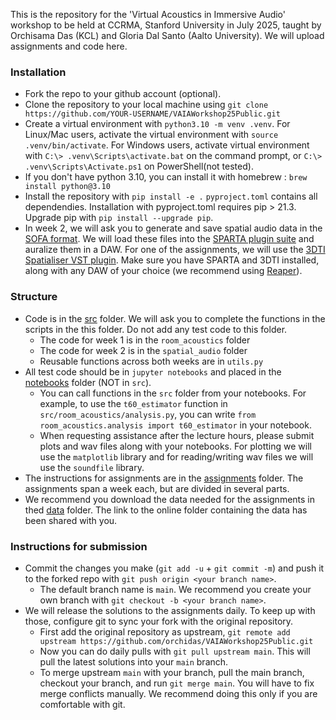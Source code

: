 This is the repository for the 'Virtual Acoustics in Immersive Audio' workshop to be held at CCRMA, Stanford University in July 2025, taught by Orchisama Das (KCL) 
and Gloria Dal Santo (Aalto University). We will upload assignments and code here.

### Installation
- Fork the repo to your github account (optional).
- Clone the repository to your local machine using `git clone https://github.com/YOUR-USERNAME/VAIAWorkshop25Public.git`
- Create a virtual environment with `python3.10 -m venv .venv`. For Linux/Mac users, activate the virtual environment with `source .venv/bin/activate`. For Windows users, activate virtual environment with `C:\> .venv\Scripts\activate.bat` on the command prompt, or `C:\> .venv\Scripts\Activate.ps1` on PowerShell(not tested).
 - If you don't have python 3.10, you can install it with homebrew : `brew install python@3.10`
- Install the repository with `pip install -e .` `pyproject.toml` contains all dependendies. Installation with pyproject.toml requires pip > 21.3. Upgrade pip with `pip install --upgrade pip`.
- In week 2, we will ask you to generate and save spatial audio data in the [SOFA format](https://www.sofaconventions.org/mediawiki/index.php/SOFA_(Spatially_Oriented_Format_for_Acoustics)). We will load these files into the [SPARTA plugin suite](https://github.com/leomccormack/SPARTA/releases/tag/v1.7.1) and auralize them in a DAW. For one of the assignments, we will use the [3DTI Spatialiser VST plugin](https://github.com/3DTune-In/3dti_AudioToolkit/releases). Make sure you have SPARTA and 3DTI installed, along with any DAW of your choice (we recommend using [Reaper](https://www.reaper.fm/)). 

### Structure
- Code is in the [src](src/) folder. We will ask you to complete the functions in the scripts in the this folder. Do not add any test code to this folder.
	- The code for week 1 is in the `room_acoustics` folder
	- The code for week 2 is in the `spatial_audio` folder
	- Reusable functions across both weeks are in `utils.py`
- All test code should be in `jupyter notebooks` and placed in the [notebooks](notebooks/) folder (NOT in `src`). 
	- You can call functions in the `src` folder from your notebooks. For example, to use the `t60_estimator` function in `src/room_acoustics/analysis.py`, you can write `from room_acoustics.analysis import t60_estimator` in your notebook.
	- When requesting assistance after the lecture hours, please submit plots and wav files along with your notebooks. For plotting we will use the `matplotlib` library and for reading/writing wav files we will use the `soundfile` library. 
- The instructions for assignments are in the [assignments](assignments/) folder. The assignments span a week each, but are divided in several parts.
- We recommend you download the data needed for the assignments in thed [data](data/) folder. The link to the online folder containing the data has been shared with you.

### Instructions for submission

- Commit the changes you make (`git add -u` + `git commit -m`) and push it to the forked repo with `git push origin <your branch name>`. 
	- The default branch name is `main`. We recommend you create your own branch with `git checkout -b <your branch name>`.
- We will release the solutions to the assignments daily. To keep up with those, configure git to sync your fork with the original repository.
	- First add the original repository as upstream, `git remote add upstream https://github.com/orchidas/VAIAWorkshop25Public.git`
	- Now you can do daily pulls with `git pull upstream main`. This will pull the latest solutions into your `main` branch.
	- To merge upstream `main` with your branch, pull the main branch, checkout your branch, and run `git merge main`. You will have to fix merge conflicts manually. We recommend doing this only if you are comfortable with git.

